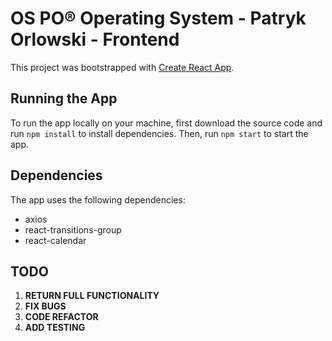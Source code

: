 # OS PO® Operating System - Patryk Orlowski - Frontend

This project was bootstrapped with [Create React App](https://github.com/facebook/create-react-app).

## Running the App

To run the app locally on your machine, first download the source code and run `npm install` to install dependencies. Then, run `npm start` to start the app.

## Dependencies

The app uses the following dependencies:

- axios
- react-transitions-group
- react-calendar

## TODO

1. **RETURN FULL FUNCTIONALITY**
2. **FIX BUGS**
3. **CODE REFACTOR**
4. **ADD TESTING**
